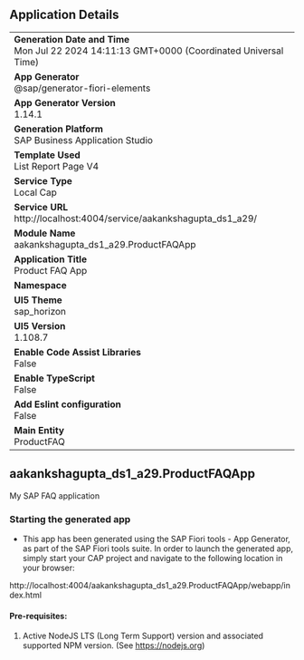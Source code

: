 ## Application Details
|               |
| ------------- |
|**Generation Date and Time**<br>Mon Jul 22 2024 14:11:13 GMT+0000 (Coordinated Universal Time)|
|**App Generator**<br>@sap/generator-fiori-elements|
|**App Generator Version**<br>1.14.1|
|**Generation Platform**<br>SAP Business Application Studio|
|**Template Used**<br>List Report Page V4|
|**Service Type**<br>Local Cap|
|**Service URL**<br>http://localhost:4004/service/aakankshagupta_ds1_a29/
|**Module Name**<br>aakankshagupta_ds1_a29.ProductFAQApp|
|**Application Title**<br>Product FAQ App|
|**Namespace**<br>|
|**UI5 Theme**<br>sap_horizon|
|**UI5 Version**<br>1.108.7|
|**Enable Code Assist Libraries**<br>False|
|**Enable TypeScript**<br>False|
|**Add Eslint configuration**<br>False|
|**Main Entity**<br>ProductFAQ|

## aakankshagupta_ds1_a29.ProductFAQApp

My SAP FAQ application

### Starting the generated app

-   This app has been generated using the SAP Fiori tools - App Generator, as part of the SAP Fiori tools suite.  In order to launch the generated app, simply start your CAP project and navigate to the following location in your browser:

http://localhost:4004/aakankshagupta_ds1_a29.ProductFAQApp/webapp/index.html

#### Pre-requisites:

1. Active NodeJS LTS (Long Term Support) version and associated supported NPM version.  (See https://nodejs.org)



